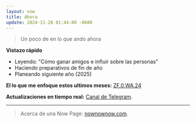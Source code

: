 ```yaml
---
layout: now
title: Ahora
update: 2024-11-26 01:44:00 -0600
---
```


> Un poco de en lo que ando ahora

**Vistazo rápido**
- Leyendo: "Cómo ganar amigos e influir sobre las personas"
- Haciendo preparativos de fin de año
- Planeando siguiente año (2025)

**El lo que me enfoque estos ultimos meses:** [ZF.0.WA.24](https://zettafounder.github.io/temporadas/zf0wa24.html)

**Actualizaciones en tiempo real:** <a target="_blank" href="https://t.me/zettafounder">Canal de Telegram</a>.

<hr>

> Acerca de una Now Page: <a target="_blank" href="https://nownownow.com/about">nownownow.com</a>.